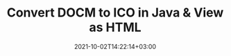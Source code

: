---
############################# Static ############################
layout: "autogen"
date: 2021-10-02T14:22:14+03:00
draft: false
path: "total/java/conversion/docm-to-ico/"

############################# Head ############################
head_title: "Convert DOCM to ICO in Java - Sample Java Code"
head_description: "Java document conversion library to convert DOCM to ICO and 100+ other file formats in Java & J2SE applications. View the Converted ICO document as HTML viewer."

############################# Header ############################
title: "Convert DOCM to ICO in Java & View as HTML"
description: "Programmatically convert DOCM to ICO in Java & J2SE platforms using flexible document manipulation options to customize the resultant document. Convert the complete document or some specific pages based on page numbers or selective page ranges using Java document conversion library."

############################# SubMenu ############################
submenu:
    enable: false

############################# Content ############################
content:
    enable: true
    block:
    - title_left: "DOCM to ICO Conversion in Java"
      content_left: |
          Perform DOCM to ICO file conversion in three simple steps using Java. View the converted document as HTML without any external software dependency.

          -   Create a new instance of **Converter** class and load the DOCM file
          -   Set **ConvertOptions** for the ICO document type
          -   Call **Convert** method of **Converter** class instance for conversion to ICO
          -   Set options for HTML viewer
          -   Create **Viewer** object to view converted ICO as HTML
          
      title_right: "Convert Remotely Located Documents"
      content_right: |
          You require `GroupDocs.Conversion` & `GroupDocs.Viewer` namespaces to convert between a wide range of popular document types such as PDF, Microsoft Word, Excel, PowerPoint, Project, Outlook, HTML, diagrams and image file formats. Explore other [Java APIs for Office documents](https://products.conholdate.com/total/java/) as offered by Conholdate.Total.
          
          Get the respective assembly files from the [downloads](https://downloads.conholdate.com/total/java) or fetch the whole package from [Maven](https://repository.conholdate.com/webapp/#/artifacts/browse/tree/General/repo) to add 'Conholdate.Total` directly in your workspace.
          
      code: |
          ```cs {linenos=false}
          // Convert DOCM to ICO using GroupDocs.Conversion API
          // Load the source DOCM file to be converted
          Converter converter = new Converter("input.docm");

          // Get the convert options ready for the target ICO format
          ConvertOptions convertOptions = new FileType().fromExtension("ico").getConvertOptions();

          // Convert to ICO format
          converter.convert("output.ico", convertOptions);

          // Create Viewer object to view the converted ICO as HTML
          try (Viewer viewer = new Viewer("output.ico"))
          {
              // Set options for HTML viewer
              HtmlViewOptions viewOptions = HtmlViewOptions.forEmbeddedResources("output{0}.html");

              // View converted ICO as HTML
              viewer.view(viewOptions);
          }
          ```
    - title_left: "Convert Password Protected DOCM to ICO"
      content_left: |
          Accurately load and convert documents that are protected with a password within your Java based applications. The file format conversion API also supports rendering remote documents from different sources including S3, Blob, FTP, Stream, URL or a local disk.

          -   Create new instance of **Converter** class and pass source document path
          -   Instantiate the proper **ConvertOptions** class e.g. (**PdfConvertOptions**, **WordProcessingConvertOptions**, **SpreadsheetConvertOptions** etc.)
          -   Call **convert** method of **Converter** class instance and pass filename for the converted document
        
      title_right: "Source Document Information Extraction"
      content_right: |
          The documents information extraction feature not only allows getting the basic information about the source document file but it also supports extracting some valuable file-format specific information such as project start and end dates of a Microsoft Project file, any printing restrictions on a PDF document, list of folders enclosed in an Outlook data file etc. 

          Convert popular document file formats on different operating systems such as Windows, Linux or macOS while using development environments such as NetBeans, IntelliJ IDEA and Eclipse.
          
      code: |
          ```cs {linenos=false}
          // Load and convert password protected documents
          WordProcessingLoadOptions loadOptions = new WordProcessingLoadOptions();
          loadOptions.setPassword("12345");

          // Create an instance of Converter class and pass source document path and the load options delegate as a constructor parameters
          Converter converter = new Converter("input.docm", loadOptions);

          // Instantiate PdfConvertOptions class
          PdfConvertOptions options = new PdfConvertOptions();

          // Call convert method of Converter class instance and pass filename for the converted document and the instance of ConvertOptions from the previous step
          converter.convert("output.ico, options);
          ```
############################# About Formats ############################
about_formats:
    enable: false
############################# More Formats ############################
more_formats:
    enable: true
    auto: false
    other_out_formats: PDF DOCX DOT DOTX DOTM TXT RTF HTML MHTML XLS XLSX XLSM XLT XLTX XLTM DIF PPT PPTX PPS PPSX POT POTX POTM ODT OTT EMZ WMZ SVGZ TEX DCM WMF BMP PNG GIF JPEG TIFF
############################# Back to top ###############################
back_to_top:
  enable: true
---